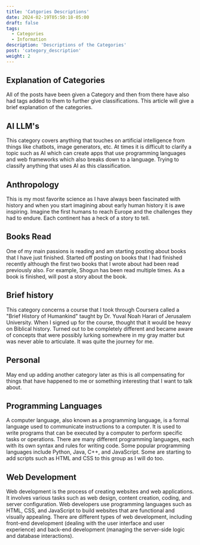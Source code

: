 ```yaml
---
title: 'Catgories Descriptions'
date: 2024-02-19T05:50:18-05:00
draft: false
tags:
  - Categories
  - Information
description: 'Descriptions of the Categories'
post: 'category_description'
weight: 2
---
```


## Explanation of Categories

All of the posts have been given a Category and then from there have also had tags added to them to further give classifications. This article will give a brief explanation of the categories.

## AI LLM's

This category covers anything that touches on artificial intelligence from things like chatbots, image generators, etc. At times it is difficult to clarify a topic such as AI which can create apps that use programming languages and web frameworks which also breaks down to a language. Trying to classify anything that uses AI as this classification.

## Anthropology

This is my most favorite science as I have always been fascinated with history and when you start imagining about early human history it is awe inspiring. Imagine the first humans to reach Europe and the challenges they had to endure. Each continent has a heck of a story to tell.

## Books Read

One of my main passions is reading and am starting posting about books that I have just finished. Started off posting on books that I had finished recently although the first two books that I wrote about had been read previously also. For example, Shogun has been read multiple times. As a book is finished, will post a story about the book.

## Brief history

This category concerns a course that I took through Coursera called a "Brief History of Humankind" taught by Dr. Yuval Noah Harari of Jerusalem University. When I signed up for the course, thought that it would be heavy on Biblical history. Turned out to be completely different and became aware of concepts that were possibly lurking somewhere in my gray matter but was never able to articulate. It was quite the journey for me.

## Personal

May end up adding another category later as this is all compensating for things that have happened to me or something interesting that I want to talk about.

## Programming Languages

A computer language, also known as a programming language, is a formal language used to communicate instructions to a computer. It is used to write programs that can be executed by a computer to perform specific tasks or operations. There are many different programming languages, each with its own syntax and rules for writing code. Some popular programming languages include Python, Java, C++, and JavaScript. Some are starting to add scripts such as HTML and CSS to this group as I will do too.

## Web Development

Web development is the process of creating websites and web applications. It involves various tasks such as web design, content creation, coding, and server configuration. Web developers use programming languages such as HTML, CSS, and JavaScript to build websites that are functional and visually appealing. There are different types of web development, including front-end development (dealing with the user interface and user experience) and back-end development (managing the server-side logic and database interactions).
